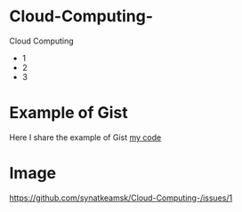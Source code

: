 # Cloud-Computing-
Cloud Computing

* 1
* 2
* 3
# Example of Gist
Here I share the example of Gist [my code](https://gist.github.com/synatkeamsk/e326a43730d94b386cf3065b21309e00)

# Image 
https://github.com/synatkeamsk/Cloud-Computing-/issues/1
